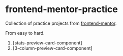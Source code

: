 # frontend-mentor-practice

Collection of practice projects from [frontend-mentor](https://www.frontendmentor.io/challenges).

From easy to hard.

1. [stats-preview-card-component]
2. [3-column-preview-card-component]